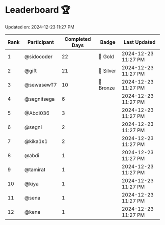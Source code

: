 # Leaderboard 🏆

Updated on: 2024-12-23 11:27 PM

| Rank | Participant       | Completed Days | Badge      | Last Updated         |
|------|-------------------|----------------|------------|----------------------|
| 1    | @sidocoder        | 22             | 🏅 Gold     | 2024-12-23 11:27 PM |
| 2    | @gift             | 21             | 🥈 Silver   | 2024-12-23 11:27 PM |
| 3    | @sewasewT7        | 10             | 🥉 Bronze   | 2024-12-23 11:27 PM |
| 4    | @segnitsega       | 6              |            | 2024-12-23 11:27 PM |
| 5    | @Abdi036          | 3              |            | 2024-12-23 11:27 PM |
| 6    | @segni            | 2              |            | 2024-12-23 11:27 PM |
| 7    | @kika1s1          | 2              |            | 2024-12-23 11:27 PM |
| 8    | @abdi             | 1              |            | 2024-12-23 11:27 PM |
| 9    | @tamirat          | 1              |            | 2024-12-23 11:27 PM |
| 10   | @kiya             | 1              |            | 2024-12-23 11:27 PM |
| 11   | @sena             | 1              |            | 2024-12-23 11:27 PM |
| 12   | @kena             | 1              |            | 2024-12-23 11:27 PM |
